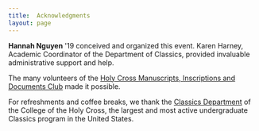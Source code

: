 ```yaml
---
title:  Acknowledgments
layout: page
---
```


**Hannah Nguyen** '19 conceived and organized this event.  Karen Harney, Academic Coordinator of the Department of Classics,  provided invaluable administrative support and help.

The many volunteers of the [Holy Cross Manuscripts, Inscriptions and Documents Club](http://hcmid.github.io/) made it possible.

For refreshments and coffee breaks, we thank the [Classics Department](https://www.holycross.edu/academics/programs/classics) of the College of the Holy Cross, the largest and most active undergraduate Classics program in the United States.
